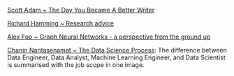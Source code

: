[Scott Adam ~ The Day You Became A Better Writer](https://dilbertblog.typepad.com/the_dilbert_blog/2007/06/the_day_you_bec.html)

[Richard Hamming ~ Research advice](https://www.cs.virginia.edu/~robins/YouAndYourResearch.html)

[Alex Foo ~ Graph Neural Networks - a perspective from the ground up](https://www.youtube.com/watch?v=GXhBEj1ZtE8)

[Chanin Nantasenamat ~ The Data Science Process](https://towardsdatascience.com/the-data-science-process-a19eb7ebc41b): The difference between Data Engineer, Data Analyst, Machine Learning Engineer, and Data Scientist is summarised with the job scope in one image.